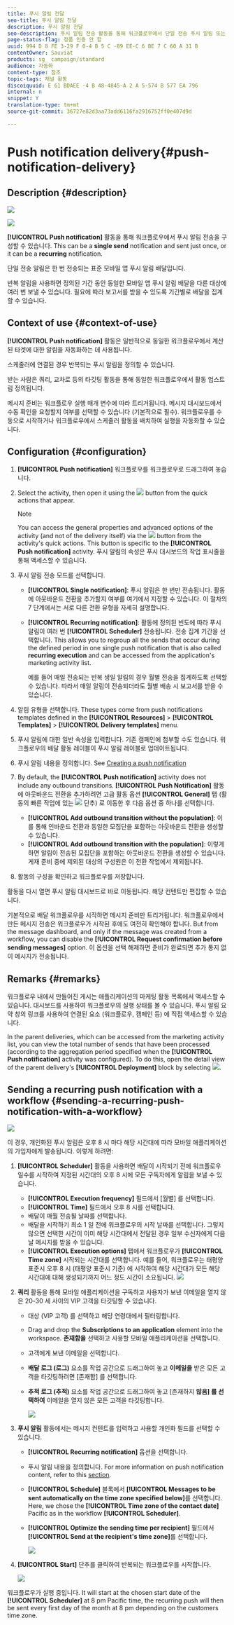 ```yaml
---
title: 푸시 알림 전달
seo-title: 푸시 알림 전달
description: 푸시 알림 전달
seo-description: 푸시 알림 전송 활동을 통해 워크플로우에서 단일 전송 푸시 알림 또는 반복되는 푸시 알림을 구성할 수 있습니다.
page-status-flag: 정품 인증 안 함
uuid: 994 D 8 FE 3-29 F 0-4 B 5 C -89 EE-C 6 BE 7 C 60 A 31 B
contentOwner: Sauviat
products: sg_ campaign/standard
audience: 자동화
content-type: 참조
topic-tags: 채널 활동
discoiquuid: E 61 BDAEE -4 B 48-4845-A 2 A 5-574 B 577 EA 796
internal: n
snippet: Y
translation-type: tm+mt
source-git-commit: 36727e82d3aa73add6116fa2916752ff0e407d9d

---
```



# Push notification delivery{#push-notification-delivery}

## Description {#description}

![](assets/push.png)

![](assets/recurrentpush.png)

**[!UICONTROL Push notification]** 활동을 통해 워크플로우에서 푸시 알림 전송을 구성할 수 있습니다. This can be a **single send** notification and sent just once, or it can be a **recurring** notification.

단일 전송 알림은 한 번 전송되는 표준 모바일 앱 푸시 알림 배달입니다.

반복 알림을 사용하면 정의된 기간 동안 동일한 모바일 앱 푸시 알림 배달을 다른 대상에 여러 번 보낼 수 있습니다. 필요에 따라 보고서를 받을 수 있도록 기간별로 배달을 집계할 수 있습니다.

## Context of use {#context-of-use}

**[!UICONTROL Push notification]** 활동은 일반적으로 동일한 워크플로우에서 계산된 타겟에 대한 알림을 자동화하는 데 사용됩니다.

스케줄러에 연결된 경우 반복되는 푸시 알림을 정의할 수 있습니다.

받는 사람은 쿼리, 교차로 등의 타깃팅 활동을 통해 동일한 워크플로우에서 활동 업스트림 정의됩니다.

메시지 준비는 워크플로우 실행 매개 변수에 따라 트리거됩니다. 메시지 대시보드에서 수동 확인을 요청할지 여부를 선택할 수 있습니다 (기본적으로 필수). 워크플로우를 수동으로 시작하거나 워크플로우에서 스케줄러 활동을 배치하여 실행을 자동화할 수 있습니다.

## Configuration {#configuration}

1. **[!UICONTROL Push notification]** 워크플로우를 워크플로우로 드래그하여 놓습니다.
1. Select the activity, then open it using the ![](assets/edit_darkgrey-24px.png) button from the quick actions that appear.

   >[!NOTE]
   >
   >You can access the general properties and advanced options of the activity (and not of the delivery itself) via the ![](assets/dlv_activity_params-24px.png) button from the activity's quick actions. This button is specific to the **[!UICONTROL Push notification]** activity. 푸시 알림의 속성은 푸시 대시보드의 작업 표시줄을 통해 액세스할 수 있습니다.

1. 푸시 알림 전송 모드를 선택합니다.

   * **[!UICONTROL Single notification]**: 푸시 알림은 한 번만 전송됩니다. 활동에 아웃바운드 전환을 추가할지 여부를 여기에서 지정할 수 있습니다. 이 절차의 7 단계에서는 서로 다른 전환 유형을 자세히 설명합니다.
   * **[!UICONTROL Recurring notification]**: 활동에 정의된 빈도에 따라 푸시 알림이 여러 번 **[!UICONTROL Scheduler]** 전송됩니다. 전송 집계 기간을 선택합니다. This allows you to regroup all the sends that occur during the defined period in one single push notification that is also called **recurring execution** and can be accessed from the application's marketing activity list.

      예를 들어 매일 전송되는 반복 생일 알림의 경우 월별 전송을 집계하도록 선택할 수 있습니다. 따라서 매일 알림이 전송되더라도 월별 배송 시 보고서를 받을 수 있습니다.

1. 알림 유형을 선택합니다. These types come from push notifications templates defined in the **[!UICONTROL Resources]** &gt; **[!UICONTROL Templates]** &gt; **[!UICONTROL Delivery templates]** menu.
1. 푸시 알림에 대한 일반 속성을 입력합니다. 기존 캠페인에 첨부할 수도 있습니다. 워크플로우의 배달 활동 레이블이 푸시 알림 레이블로 업데이트됩니다.
1. 푸시 알림 내용을 정의합니다. See [Creating a push notification](../../channels/using/preparing-and-sending-a-push-notification.md)
1. By default, the **[!UICONTROL Push notification]** activity does not include any outbound transitions. **[!UICONTROL Push Notification]** 활동에 아웃바운드 전환을 추가하려면 고급 활동 옵션 **[!UICONTROL General]** 탭 (활동의 빠른 작업에 있는 ![](assets/dlv_activity_params-24px.png) 단추) 로 이동한 후 다음 옵션 중 하나를 선택합니다.

   * **[!UICONTROL Add outbound transition without the population]**: 이를 통해 인바운드 전환과 동일한 모집단을 포함하는 아웃바운드 전환을 생성할 수 있습니다.
   * **[!UICONTROL Add outbound transition with the population]**: 이렇게 하면 알림이 전송된 모집단을 포함하는 아웃바운드 전환을 생성할 수 있습니다. 게재 준비 중에 제외된 대상의 구성원은 이 전환 작업에서 제외됩니다.

1. 활동의 구성을 확인하고 워크플로우를 저장합니다.

활동을 다시 열면 푸시 알림 대시보드로 바로 이동됩니다. 해당 컨텐트만 편집할 수 있습니다.

기본적으로 배달 워크플로우를 시작하면 메시지 준비만 트리거됩니다. 워크플로우에서 만든 메시지 전송은 워크플로우가 시작된 후에도 여전히 확인해야 합니다. But from the message dashboard, and only if the message was created from a workflow, you can disable the **[!UICONTROL Request confirmation before sending messages]** option. 이 옵션을 선택 해제하면 준비가 완료되면 추가 통지 없이 메시지가 전송됩니다.

## Remarks {#remarks}

워크플로우 내에서 만들어진 게시는 애플리케이션의 마케팅 활동 목록에서 액세스할 수 있습니다. 대시보드를 사용하여 워크플로우의 실행 상태를 볼 수 있습니다. 푸시 알림 요약 창의 링크를 사용하여 연결된 요소 (워크플로우, 캠페인 등) 에 직접 액세스할 수 있습니다.

In the parent deliveries, which can be accessed from the marketing activity list, you can view the total number of sends that have been processed (according to the aggregation period specified when the **[!UICONTROL Push notification]** activity was configured). To do this, open the detail view of the parent delivery's **[!UICONTROL Deployment]** block by selecting ![](assets/wkf_dlv_detail_button.png).

## Sending a recurring push notification with a workflow {#sending-a-recurring-push-notification-with-a-workflow}

![](assets/wkf_push_example_1.png)

이 경우, 개인화된 푸시 알림은 오후 8 시 마다 해당 시간대에 따라 모바일 애플리케이션의 가입자에게 발송됩니다. 이렇게 하려면:

1. **[!UICONTROL Scheduler]** 활동을 사용하면 배달이 시작되기 전에 워크플로우 일수를 시작하여 지정된 시간대의 오후 8 시에 모든 구독자에게 알림을 보낼 수 있습니다.

   * **[!UICONTROL Execution frequency]** 필드에서 [월별] 를 선택합니다.
   * **[!UICONTROL Time]** 필드에서 오후 8 시를 선택합니다.
   * 배달이 매월 전송될 날짜를 선택합니다.
   * 배달을 시작하기 최소 1 일 전에 워크플로우의 시작 날짜를 선택합니다. 그렇지 않으면 선택한 시간이 이미 해당 시간대에서 전달된 경우 일부 수신자에게 다음날 메시지를 받을 수 있습니다.
   * **[!UICONTROL Execution options]** 탭에서 워크플로우가 **[!UICONTROL Time zone]** 시작되는 시간대를 선택합니다. 예를 들어, 워크플로우는 태평양 표준시 오후 8 시 (태평양 표준시 기준) 에 시작하여 해당 시간대가 모든 해당 시간대에 대해 생성되기까지 어느 정도 시간이 소요됩니다.
   ![](assets/wkf_push_example_5.png)

1. **쿼리** 활동을 통해 모바일 애플리케이션을 구독하고 사용자가 보낸 이메일을 열지 않은 20-30 세 사이의 VIP 고객을 타깃팅할 수 있습니다.

   * 대상 (VIP 고객) 를 선택하고 해당 연령대에서 필터링합니다.
   * Drag and drop the **Subscriptions to an application** element into the workspace. **존재함을** 선택하고 사용할 모바일 애플리케이션을 선택합니다.
   * 고객에게 보낸 이메일을 선택합니다.
   * **배달 로그 (로그)** 요소를 작업 공간으로 드래그하여 놓고 **이메일을** 받은 모든 고객을 타깃팅하려면 [존재함] 를 선택합니다.
   * **추적 로그 (추적)** 요소를 작업 공간으로 드래그하여 놓고 [존재하지 **않음] 를 선택하여** 이메일을 열지 않은 모든 고객을 타깃팅합니다.

      ![](assets/wkf_push_example_2.png)

1. **푸시 알림** 활동에서는 메시지 컨텐트를 입력하고 사용할 개인화 필드를 선택할 수 있습니다.

   * **[!UICONTROL Recurring notification]** 옵션을 선택합니다.
   * 푸시 알림 내용을 정의합니다. For more information on push notification content, refer to this [section](../../channels/using/preparing-and-sending-a-push-notification.md).
   * **[!UICONTROL Schedule]** 블록에서 **[!UICONTROL Messages to be sent automatically on the time zone specified below]**&#x200B;를 선택합니다. Here, we chose the **[!UICONTROL Time zone of the contact date]** Pacific as in the workflow **[!UICONTROL Scheduler]**.
   * **[!UICONTROL Optimize the sending time per recipient]** 필드에서 **[!UICONTROL Send at the recipient's time zone]**&#x200B;를 선택합니다.

      ![](assets/wkf_push_example_4.png)

1. **[!UICONTROL Start]** 단추를 클릭하여 반복되는 워크플로우를 시작합니다.

   ![](assets/wkf_push_example_3.png)

워크플로우가 실행 중입니다. It will start at the chosen start date of the **[!UICONTROL Scheduler]** at 8 pm Pacific time, the recurring push will then be sent every first day of the month at 8 pm depending on the customers time zone.
